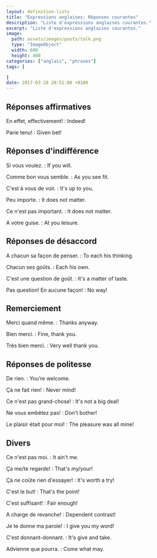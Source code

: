 ```yaml
---
layout: definition-lists
title: "Expressions anglaises: Réponses courantes"
description: "Liste d'expressions anglaises courantes."
excerpt: "Liste d'expressions anglaises courantes."
image:
  path: assets/images/posts/talk.png
  type: "ImageObject"
  width: 600
  height: 400
categories: ["anglais", "phrases"]
tags: [

]
date: 2017-03-28 20:51:00 +0100
---
```


## Réponses affirmatives

En effet, effectivement!
: Indeed!

Parie tenu!
: Given bet!


## Réponses d'indifférence

Si vous voulez.
: If you will.

Comme bon vous semble.
: As you see fit.

C'est à vous de voir.
: It's up to you.

Peu importe.
: It does not matter.

Ce n'est pas important.
: It does not matter.

A votre guise.
: At you leisure.


## Réponses de désaccord

A chacun sa façon de penser.
: To each his thinking.

Chacun ses goûts.
:	Each his own.

C'est une question de goût.
: It's a matter of taste.

Pas question! En aucune façon!
: No way!


## Remerciement

Merci quand même.
: Thanks anyway.

Bien merci.
: Fine, thank you.

Très bien merci.
: Very well thank you.


## Réponses de politesse

De rien.
: You’re welcome.

Çà ne fait rien!
: Never mind!

Ce n'est pas grand-chose!
: It's not a big deal!

Ne vous embêtez pas!
: Don't bother!

Le plaisir était pour moi!
: The pleasure was all mine!


## Divers

Ce n'est pas moi.
: It ain't me.

Ça me/te regarde!
: That's my/your!

Çà ne coûte rien d'essayer!
: It's worth a try!

C'est le but!
: That's the point!

C'est suffisant!
: Fair enough!

A charge de revanche!
: Dependent contrast!

Je te donne ma parole!
: I give you my word!

C'est donnant-donnant.
: It's give and take.

Advienne que pourra.
: Come what may.
